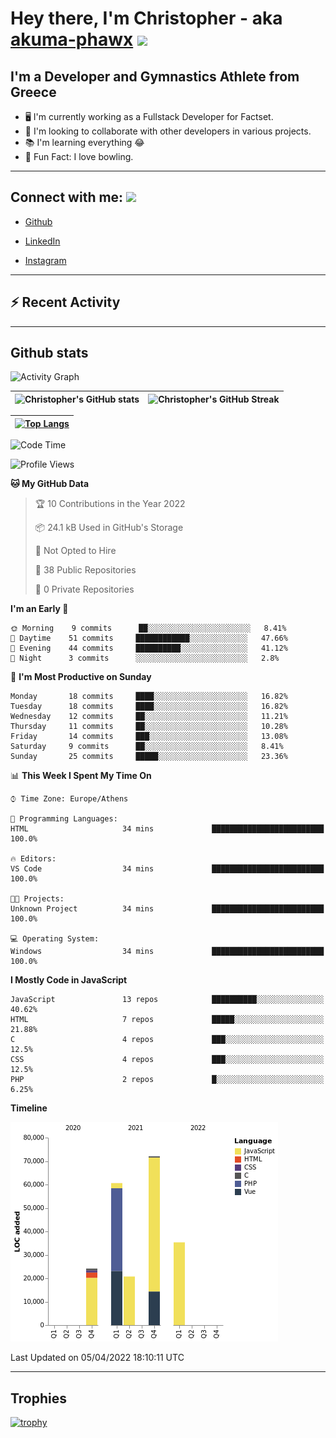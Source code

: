 # Hey there, I'm Christopher - aka [akuma-phawx](https://github.com/akuma-phawx) <img src = "https://raw.githubusercontent.com/MartinHeinz/MartinHeinz/master/wave.gif" width = 50px>

## I'm a Developer and Gymnastics Athlete from Greece

- 🖥️ I'm currently working as a Fullstack Developer for Factset.
- 🤲 I'm looking to collaborate with other developers in various projects.
- 📚 I'm learning everything 😂
- 🎳 Fun Fact: I love bowling.

---

## Connect with me: <img src='https://raw.githubusercontent.com/ShahriarShafin/ShahriarShafin/main/Assets/handshake.gif' width="100px">

- [Github](https://github.com/akuma-phawx)

- [LinkedIn](https://www.linkedin.com/in/christopher-vradis-3b9a68151/)

- [Instagram](https://www.instagram.com/chris.vrd_sw/)

---

## ⚡ Recent Activity

<!--START_SECTION:activity-->
<!--END_SECTION:activity-->

---

## Github stats

![Activity Graph](https://activity-graph.herokuapp.com/graph?username=akuma-phawx&theme=dracula)

| ![Christopher's GitHub stats](https://github-readme-stats.vercel.app/api?username=akuma-phawx&show_icons=true&theme=dracula) | ![Christopher's GitHub Streak](https://github-readme-streak-stats.herokuapp.com/?user=akuma-phawx&theme=dracula) |
| ---------------------------------------------------------------------------------------------------------------------------- | ---------------------------------------------------------------------------------------------------------------- |

| [![Top Langs](https://github-readme-stats.vercel.app/api/top-langs/?username=akuma-phawx&show_icons=true&theme=radical)](https://github.com/akuma-phawx/github-readme-stats) |
| ---------------------------------------------------------------------------------------------------------------------------------------------------------------------------- |

<!--START_SECTION:waka-->
![Code Time](http://img.shields.io/badge/Code%20Time-36%20hrs%2044%20mins-blue)

![Profile Views](http://img.shields.io/badge/Profile%20Views-0-blue)

**🐱 My GitHub Data** 

> 🏆 10 Contributions in the Year 2022
 > 
> 📦 24.1 kB Used in GitHub's Storage 
 > 
> 🚫 Not Opted to Hire
 > 
> 📜 38 Public Repositories 
 > 
> 🔑 0 Private Repositories  
 > 
**I'm an Early 🐤** 

```text
🌞 Morning    9 commits      ██░░░░░░░░░░░░░░░░░░░░░░░   8.41% 
🌆 Daytime    51 commits     ████████████░░░░░░░░░░░░░   47.66% 
🌃 Evening    44 commits     ██████████░░░░░░░░░░░░░░░   41.12% 
🌙 Night      3 commits      ░░░░░░░░░░░░░░░░░░░░░░░░░   2.8%

```
📅 **I'm Most Productive on Sunday** 

```text
Monday       18 commits     ████░░░░░░░░░░░░░░░░░░░░░   16.82% 
Tuesday      18 commits     ████░░░░░░░░░░░░░░░░░░░░░   16.82% 
Wednesday    12 commits     ██░░░░░░░░░░░░░░░░░░░░░░░   11.21% 
Thursday     11 commits     ██░░░░░░░░░░░░░░░░░░░░░░░   10.28% 
Friday       14 commits     ███░░░░░░░░░░░░░░░░░░░░░░   13.08% 
Saturday     9 commits      ██░░░░░░░░░░░░░░░░░░░░░░░   8.41% 
Sunday       25 commits     █████░░░░░░░░░░░░░░░░░░░░   23.36%

```


📊 **This Week I Spent My Time On** 

```text
⌚︎ Time Zone: Europe/Athens

💬 Programming Languages: 
HTML                     34 mins             █████████████████████████   100.0%

🔥 Editors: 
VS Code                  34 mins             █████████████████████████   100.0%

🐱‍💻 Projects: 
Unknown Project          34 mins             █████████████████████████   100.0%

💻 Operating System: 
Windows                  34 mins             █████████████████████████   100.0%

```

**I Mostly Code in JavaScript** 

```text
JavaScript               13 repos            ██████████░░░░░░░░░░░░░░░   40.62% 
HTML                     7 repos             █████░░░░░░░░░░░░░░░░░░░░   21.88% 
C                        4 repos             ███░░░░░░░░░░░░░░░░░░░░░░   12.5% 
CSS                      4 repos             ███░░░░░░░░░░░░░░░░░░░░░░   12.5% 
PHP                      2 repos             █░░░░░░░░░░░░░░░░░░░░░░░░   6.25%

```


**Timeline**

![Chart not found](https://raw.githubusercontent.com/akuma-phawx/akuma-phawx/main/charts/bar_graph.png) 


 Last Updated on 05/04/2022 18:10:11 UTC
<!--END_SECTION:waka-->

---

## Trophies

[![trophy](https://github-profile-trophy.vercel.app/?username=akuma-phawx&theme=onedark)](https://github.com/ryo-ma/github-profile-trophy)
